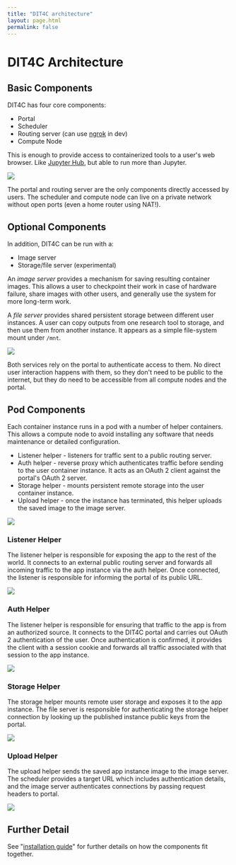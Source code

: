 ```yaml
---
title: "DIT4C architecture"
layout: page.html
permalink: false
---
```


# DIT4C Architecture

## Basic Components

DIT4C has four core components:
 * Portal
 * Scheduler
 * Routing server (can use [ngrok](https://ngrok.com/) in dev)
 * Compute Node

This is enough to provide access to containerized tools to a user's web browser. Like [Jupyter Hub](https://github.com/jupyterhub/jupyterhub), but able to run more than Jupyter.

![](images/diagrams/high-level-arch-basic.dot.svg)

The portal and routing server are the only components directly accessed by users. The scheduler and compute node can live on a private network without open ports (even a home router using NAT!).

## Optional Components

In addition, DIT4C can be run with a:
 * Image server
 * Storage/file server (experimental)

An _image server_ provides a mechanism for saving resulting container images. This allows a user to checkpoint their work in case of hardware failure, share images with other users, and generally use the system for more long-term work.

A _file server_ provides shared persistent storage between different user instances. A user can copy outputs from one research tool to storage, and then use them from another instance. It appears as a simple file-system mount under `/mnt`.

![](images/diagrams/high-level-arch-extra.dot.svg)

Both services rely on the portal to authenticate access to them. No direct user interaction happens with them, so they don't need to be public to the internet, but they do need to be accessible from all compute nodes and the portal.

## Pod Components

Each container instance runs in a pod with a number of helper containers. This allows a compute node to avoid installing any software that needs maintenance or detailed configuration.

* Listener helper - listeners for traffic sent to a public routing server.
* Auth helper - reverse proxy which authenticates traffic before sending to the user container instance. It acts as an OAuth 2 client against the portal's OAuth 2 server.
* Storage helper - mounts persistent remote storage into the user container instance.
* Upload helper - once the instance has terminated, this helper uploads the saved image to the image server.

![](images/diagrams/pod-components.dot.svg)

### Listener Helper

The listener helper is responsible for exposing the app to the rest of the world. It connects to an external public routing server and forwards all incoming traffic to the app instance via the auth helper. Once connected, the listener is responsible for informing the portal of its public URL.

![](images/diagrams/helper-listener.dot.svg)

### Auth Helper

The listener helper is responsible for ensuring that traffic to the app is from an authorized source. It connects to the DIT4C portal and carries out OAuth 2 authentication of the user. Once authentication is confirmed, it provides the client with a session cookie and forwards all traffic associated with that session to the app instance.

![](images/diagrams/helper-auth.dot.svg)

### Storage Helper

The storage helper mounts remote user storage and exposes it to the app instance. The file server is responsible for authenticating the storage helper connection by looking up the published instance public keys from the portal.

![](images/diagrams/helper-storage.dot.svg)

### Upload Helper

The upload helper sends the saved app instance image to the image server. The scheduler provides a target URL which includes authentication details, and the image server authenticates connections by passing request headers to portal.

![](images/diagrams/helper-upload.dot.svg)

## Further Detail

See "[installation guide](./running.html)" for further details on how the components fit together.

